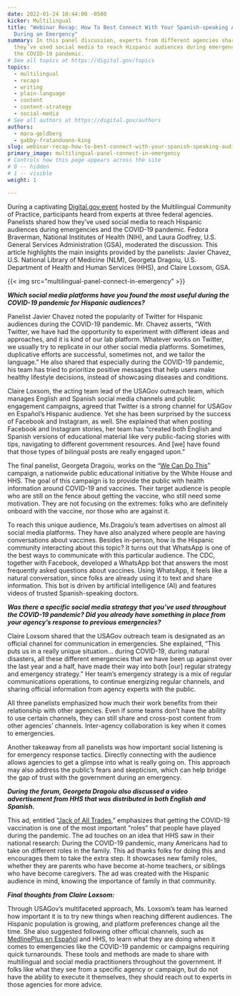 ```yaml
---
date: 2022-01-24 10:44:00 -0500
kicker: Multilingual
title: "Webinar Recap: How To Best Connect With Your Spanish-speaking Audience
  During an Emergency"
summary: In this panel discussion, experts from different agencies shared how
  they’ve used social media to reach Hispanic audiences during emergencies and
  the COVID-19 pandemic.
# See all topics at https://digital.gov/topics
topics:
  - multilingual
  - recaps
  - writing
  - plain-language
  - content
  - content-strategy
  - social-media
# See all authors at https://digital.gov/authors
authors:
  - mara-goldberg
  - gabby-fratanduono-king
slug: webinar-recap-how-to-best-connect-with-your-spanish-speaking-audience-during-an-emergency
primary_image: multilingual-panel-connect-in-emergency
# Controls how this page appears across the site
# 0 -- hidden
# 1 -- visible
weight: 1

---
```


During a captivating [Digital.gov event](https://digital.gov/event/2021/10/14/how-to-best-connect-with-your-spanish-speaking-audience-during-an-emergency/) hosted by the Multilingual Community of Practice, participants heard from experts at three federal agencies. Panelists shared how they’ve used social media to reach Hispanic audiences during emergencies and the COVID-19 pandemic. Fedora Braverman, National Institutes of Health (NIH), and Laura Godfrey, U.S. General Services Administration (GSA), moderated the discussion. This article highlights the main insights provided by the panelists: Javier Chavez, U.S. National Library of Medicine (NLM), Georgeta Dragoiu, U.S. Department of Health and Human Services (HHS), and Claire Loxsom, GSA.

{{< img src="multilingual-panel-connect-in-emergency" >}}

***Which social media platforms have you found the most useful during the COVID-19 pandemic for Hispanic audiences?***

Panelist Javier Chavez noted the popularity of Twitter for Hispanic audiences during the COVID-19 pandemic. Mr. Chavez asserts, “With Twitter, we have had the opportunity to experiment with different ideas and approaches, and it is kind of our lab platform. Whatever works on Twitter, we usually try to replicate in our other social media platforms. Sometimes, duplicative efforts are successful, sometimes not, and we tailor the language.” He also shared that especially during the COVID-19 pandemic, his team has tried to prioritize positive messages that help users make healthy lifestyle decisions, instead of showcasing diseases and conditions.

Claire Loxsom, the acting team lead of the USAGov outreach team, which manages English and Spanish social media channels and public engagement campaigns, agreed that Twitter is a strong channel for USAGov en Español’s Hispanic audience. Yet she has been surprised by the success of Facebook and Instagram, as well. She explained that when posting Facebook and Instagram stories, her team has “created both English and Spanish versions of educational material like very public-facing stories with tips, navigating to different government resources. And \[we] have found that those types of bilingual posts are really engaged upon.”

The final panelist, Georgeta Dragoiu, works on the “[We Can Do This](https://wecandothis.hhs.gov/)” campaign, a nationwide public educational initiative by the White House and HHS. The goal of this campaign is to provide the public with health information around COVID-19 and vaccines. Their target audience is people who are still on the fence about getting the vaccine, who still need some motivation. They are not focusing on the extremes: folks who are definitely onboard with the vaccine, nor those who are against it.

To reach this unique audience, Ms.Dragoiu’s team advertises on almost all social media platforms. They have also analyzed where people are having conversations about vaccines. Besides in-person, how is the Hispanic community interacting about this topic? It turns out that WhatsApp is one of the best ways to communicate with this particular audience. The CDC, together with Facebook, developed a WhatsApp bot that answers the most frequently asked questions about vaccines. Using WhatsApp, it feels like a natural conversation, since folks are already using it to text and share information. This bot is driven by artificial intelligence (AI) and features videos of trusted Spanish-speaking doctors.

***Was there a specific social media strategy that you’ve used throughout the COVID-19 pandemic? Did you already have something in place from your agency’s response to previous emergencies?***

Claire Loxsom shared that the USAGov outreach team is designated as an official channel for communication in emergencies. She explained, “This puts us in a really unique situation… during COVID-19, during natural disasters, all these different emergencies that we have been up against over the last year and a half, have made their way into both \[our] regular strategy and emergency strategy.” Her team’s emergency strategy is a mix of regular communications operations, to continue energizing regular channels, and sharing official information from agency experts with the public.

All three panelists emphasized how much their work benefits from their relationship with other agencies. Even if some teams don’t have the ability to use certain channels, they can still share and cross-post content from other agencies’ channels. Inter-agency collaboration is key when it comes to emergencies.

Another takeaway from all panelists was how important social listening is for emergency response tactics. Directly connecting with the audience allows agencies to get a glimpse into what is really going on. This approach may also address the public’s fears and skepticism, which can help bridge the gap of trust with the government during an emergency.

***During the forum, Georgeta Dragoiu also discussed a video advertisement from HHS that was distributed in both English and Spanish.***

This ad, entitled “[Jack of All Trades](https://wecandothis.hhs.gov/jack-all-trades-spanish-30),” emphasizes that getting the COVID-19 vaccination is one of the most important "roles" that people have played during the pandemic. The ad touches on an idea that HHS saw in their national research: During the COVID-19 pandemic, many Americans had to take on different roles in the family. This ad thanks folks for doing this and encourages them to take the extra step. It showcases new family roles, whether they are parents who have become at-home teachers, or siblings who have become caregivers. The ad was created with the Hispanic audience in mind, knowing the importance of family in that community.

***Final thoughts from Claire Loxsom:***

Through USAGov’s multifaceted approach, Ms. Loxsom’s team has learned how important it is to try new things when reaching different audiences. The Hispanic population is growing, and platform preferences change all the time. She also suggested following other official channels, such as [MedlinePlus en Español](https://medlineplus.gov/spanish/) and HHS, to learn what they are doing when it comes to emergencies like the COVID-19 pandemic or campaigns requiring quick turnarounds. These tools and methods are made to share with multilingual and social media practitioners throughout the government. If folks like what they see from a specific agency or campaign, but do not have the ability to execute it themselves, they should reach out to experts in those agencies for more advice.
